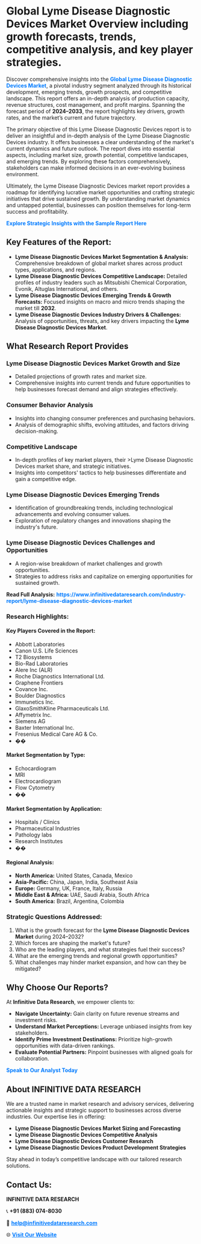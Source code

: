 <h1>Global Lyme Disease Diagnostic Devices Market Overview including growth forecasts, trends, competitive analysis, and key player strategies.</h1>
<p>
Discover comprehensive insights into the 
<a href="https://www.infinitivedataresearch.com/industry-report/lyme-disease-diagnostic-devices-market" rel="dofollow" style="color: #007BFF; text-decoration: none;"><strong>Global Lyme Disease Diagnostic Devices Market</strong></a>, a pivotal industry segment analyzed through its historical development, emerging trends, growth prospects, and competitive landscape. This report offers an in-depth analysis of production capacity, revenue structures, cost management, and profit margins. Spanning the forecast period of <strong>2024–2033</strong>, the report highlights key drivers, growth rates, and the market’s current and future trajectory.
</p>
<p>
The primary objective of this Lyme Disease Diagnostic Devices report is to deliver an insightful and in-depth analysis of the Lyme Disease Diagnostic Devices industry. It offers businesses a clear understanding of the market's current dynamics and future outlook. The report dives into essential aspects, including market size, growth potential, competitive landscapes, and emerging trends. By exploring these factors comprehensively, stakeholders can make informed decisions in an ever-evolving business environment.
</p>
<p>
Ultimately, the Lyme Disease Diagnostic Devices market report provides a roadmap for identifying lucrative market opportunities and crafting strategic initiatives that drive sustained growth. By understanding market dynamics and untapped potential, businesses can position themselves for long-term success and profitability.
</p>
<p>
<a href="https://www.infinitivedataresearch.com/request-sample/reportId=108003" style="color: #007BFF; text-decoration: none;"><strong>Explore Strategic Insights with the Sample Report Here</strong></a>
</p>

<h2>Key Features of the Report:</h2>
<ul>
<li><strong>Lyme Disease Diagnostic Devices Market Segmentation & Analysis:</strong> Comprehensive breakdown of global market shares across product types, applications, and regions.</li>
<li><strong>Lyme Disease Diagnostic Devices Competitive Landscape:</strong> Detailed profiles of industry leaders such as Mitsubishi Chemical Corporation, Evonik, Altuglas International, and others.</li>
<li><strong>Lyme Disease Diagnostic Devices Emerging Trends & Growth Forecasts:</strong> Focused insights on macro and micro trends shaping the market till <strong>2032</strong>.</li>
<li><strong>Lyme Disease Diagnostic Devices Industry Drivers & Challenges:</strong> Analysis of opportunities, threats, and key drivers impacting the <strong>Lyme Disease Diagnostic Devices Market</strong>.</li>
</ul>

<h2>What Research Report Provides</h2>
<h3>Lyme Disease Diagnostic Devices Market Growth and Size</h3>
<ul>
<li>Detailed projections of growth rates and market size.</li>
<li>Comprehensive insights into current trends and future opportunities to help businesses forecast demand and align strategies effectively.</li>
</ul>

<h3>Consumer Behavior Analysis</h3>
<ul>
<li>Insights into changing consumer preferences and purchasing behaviors.</li>
<li>Analysis of demographic shifts, evolving attitudes, and factors driving decision-making.</li>
</ul>

<h3>Competitive Landscape</h3>
<ul>
<li>In-depth profiles of key market players, their >Lyme Disease Diagnostic Devices market share, and strategic initiatives.</li>
<li>Insights into competitors' tactics to help businesses differentiate and gain a competitive edge.</li>
</ul>

<h3>Lyme Disease Diagnostic Devices Emerging Trends</h3>
<ul>
<li>Identification of groundbreaking trends, including technological advancements and evolving consumer values.</li>
<li>Exploration of regulatory changes and innovations shaping the industry's future.</li>
</ul>

<h3>Lyme Disease Diagnostic Devices Challenges and Opportunities</h3>
<ul>
<li>A region-wise breakdown of market challenges and growth opportunities.</li>
<li>Strategies to address risks and capitalize on emerging opportunities for sustained growth.</li>
</ul>
<p><strong>Read Full Analysis:</strong> <a href="https://www.infinitivedataresearch.com/industry-report/lyme-disease-diagnostic-devices-market" rel="dofollow" style="color: #007BFF; text-decoration: none;"><strong>https://www.infinitivedataresearch.com/industry-report/lyme-disease-diagnostic-devices-market</strong></a></p>
<h3>Research Highlights:</h3>
<h4>Key Players Covered in the Report:</h4>
<ul><li>Abbott Laboratories</li><li>Canon U.S. Life Sciences</li><li>T2 Biosystems</li><li>Bio-Rad Laboratories</li><li>Alere Inc (ALR)</li><li>Roche Diagnostics International Ltd.</li><li>Graphene Frontiers</li><li>Covance Inc.</li><li>Boulder Diagnostics</li><li>Immunetics Inc.</li><li>GlaxoSmithKline Pharmaceuticals Ltd.</li><li>Affymetrix Inc.</li><li>Siemens AG</li><li>Baxter International Inc.</li><li>Fresenius Medical Care AG &amp; Co.</li><li>��</li></ul>
<h4>Market Segmentation by Type:</h4>
<ul><li>Echocardiogram</li><li>MRI</li><li>Electrocardiogram</li><li>Flow Cytometry</li><li>��</li></ul>
<h4>Market Segmentation by Application:</h4>
<ul><li>Hospitals / Clinics</li><li>Pharmaceutical Industries</li><li>Pathology labs</li><li>Research Institutes</li><li>��</li></ul>

<h4>Regional Analysis:</h4>
<ul>
<li><strong>North America:</strong> United States, Canada, Mexico</li>
<li><strong>Asia-Pacific:</strong> China, Japan, India, Southeast Asia</li>
<li><strong>Europe:</strong> Germany, UK, France, Italy, Russia</li>
<li><strong>Middle East & Africa:</strong> UAE, Saudi Arabia, South Africa</li>
<li><strong>South America:</strong> Brazil, Argentina, Colombia</li>
</ul>

<h3>Strategic Questions Addressed:</h3>
<ol>
<li>What is the growth forecast for the <strong>Lyme Disease Diagnostic Devices Market</strong> during 2024–2032?</li>
<li>Which forces are shaping the market's future?</li>
<li>Who are the leading players, and what strategies fuel their success?</li>
<li>What are the emerging trends and regional growth opportunities?</li>
<li>What challenges may hinder market expansion, and how can they be mitigated?</li>
</ol>

<h2>Why Choose Our Reports?</h2>
<p>At <strong>Infinitive Data Research</strong>, we empower clients to:</p>
<ul>
<li><strong>Navigate Uncertainty:</strong> Gain clarity on future revenue streams and investment risks.</li>
<li><strong>Understand Market Perceptions:</strong> Leverage unbiased insights from key stakeholders.</li>
<li><strong>Identify Prime Investment Destinations:</strong> Prioritize high-growth opportunities with data-driven rankings.</li>
<li><strong>Evaluate Potential Partners:</strong> Pinpoint businesses with aligned goals for collaboration.</li>
</ul>
<p><a href="https://www.infinitivedataresearch.com/industry-report/lyme-disease-diagnostic-devices-market" rel="dofollow" style="color: #007BFF; text-decoration: none;"><strong>Speak to Our Analyst Today</strong></a></p>

<h2>About INFINITIVE DATA RESEARCH</h2>
<p>We are a trusted name in market research and advisory services, delivering actionable insights and strategic support to businesses across diverse industries. Our expertise lies in offering:</p>
<ul>
<li><strong>Lyme Disease Diagnostic Devices Market Sizing and Forecasting</strong></li>
<li><strong>Lyme Disease Diagnostic Devices Competitive Analysis</strong></li>
<li><strong>Lyme Disease Diagnostic Devices Customer Research</strong></li>
<li><strong>Lyme Disease Diagnostic Devices Product Development Strategies</strong></li>
</ul>
<p>Stay ahead in today’s competitive landscape with our tailored research solutions.</p>

<h2>Contact Us:</h2>
<p><strong>INFINITIVE DATA RESEARCH</strong></p>
<p>📞 <strong>+91 (883) 074-8030</strong></p>
<p>📧 <strong><a href="mailto:help@infinitivedataresearch.com" style="color: #007BFF;">help@infinitivedataresearch.com</a></strong></p>
<p>🌐 <strong><a href="https://www.infinitivedataresearch.com" rel="dofollow" style="color: #007BFF;">Visit Our Website</a></strong></p>